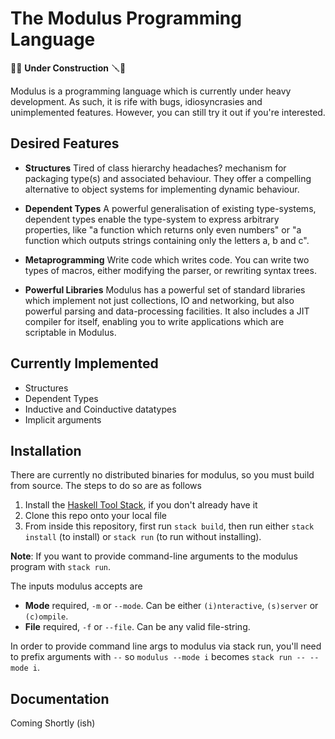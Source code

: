 # The Modulus Programming Language

🚧🔨 **Under Construction**  🪛🚧

Modulus is a programming language which is currently under heavy development. As
such, it is rife with bugs, idiosyncrasies and unimplemented features. However,
you can still try it out if you're interested.

## Desired Features
+ **Structures** Tired of class hierarchy headaches? mechanism for packaging
  type(s) and associated behaviour. They offer a compelling alternative to
  object systems for implementing dynamic behaviour.

+ **Dependent Types** A powerful generalisation of existing type-systems,
  dependent types enable the type-system to express arbitrary properties, like
  "a function which returns only even numbers" or "a function which outputs
  strings containing only the letters a, b and c".

+ **Metaprogramming** Write code which writes code. You can write
  two types of macros, either modifying the parser, or rewriting syntax trees. 

+ **Powerful Libraries** Modulus has a powerful set of standard libraries which
  implement not just collections, IO and networking, but also powerful parsing
  and data-processing facilities. It also includes a JIT compiler for itself,
  enabling you to write applications which are scriptable in Modulus.

<!-- + The **Interative Enviroment** is not a feature of the language itself, but of -->
<!--   this particular implementation. Break the compile-test-rewrite cycle by -->
<!--   swapping function definitions, watch variable values, and more - all live as -->
<!--   your code is running! -->

## Currently Implemented 
+ Structures
+ Dependent Types
+ Inductive and Coinductive datatypes
+ Implicit arguments




## Installation
There are currently no distributed binaries for modulus, so you must build from
source. The steps to do so are as follows

1. Install the [Haskell Tool Stack](https://docs.haskellstack.org/en/stable/),
   if you don't already have it
2. Clone this repo onto your local file
3. From inside this repository, first run `stack build`, then run either
   `stack install` (to install) or `stack run` (to run without installing).
   
**Note**: If you want to provide command-line arguments to the modulus program
with `stack run`.
   
The inputs modulus accepts are 
+ **Mode** required, `-m` or `--mode`. Can be either `(i)nteractive`, `(s)server`
  or `(c)ompile`. 
+ **File** required, `-f` or `--file`. Can be any valid file-string.
   

   
In order to provide command line args to modulus via stack run, you'll need to
prefix arguments with `--` so `modulus --mode i` becomes `stack run -- --mode
i`.
    
## Documentation
Coming Shortly (ish)


